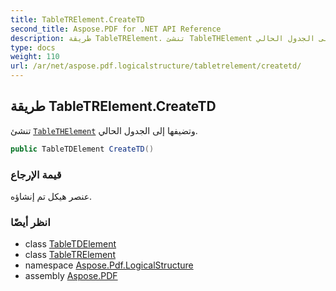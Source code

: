 ```yaml
---
title: TableTRElement.CreateTD
second_title: Aspose.PDF for .NET API Reference
description: طريقة TableTRElement. تنشئ TableTHElement وتضيفها إلى الجدول الحالي
type: docs
weight: 110
url: /ar/net/aspose.pdf.logicalstructure/tabletrelement/createtd/
---
```

## طريقة TableTRElement.CreateTD

تنشئ [`TableTHElement`](../../tablethelement/) وتضيفها إلى الجدول الحالي.

```csharp
public TableTDElement CreateTD()
```

### قيمة الإرجاع

عنصر هيكل تم إنشاؤه.

### انظر أيضًا

* class [TableTDElement](../../tabletdelement/)
* class [TableTRElement](../)
* namespace [Aspose.Pdf.LogicalStructure](../../../aspose.pdf.logicalstructure/)
* assembly [Aspose.PDF](../../../)